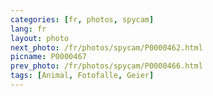 ```yaml
---
categories: [fr, photos, spycam]
lang: fr
layout: photo
next_photo: /fr/photos/spycam/P0000462.html
picname: P0000467
prev_photo: /fr/photos/spycam/P0000466.html
tags: [Animal, Fotofalle, Geier]
---
```

